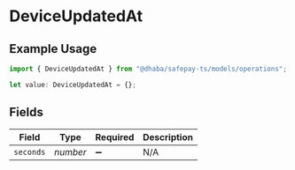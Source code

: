 # DeviceUpdatedAt

## Example Usage

```typescript
import { DeviceUpdatedAt } from "@dhaba/safepay-ts/models/operations";

let value: DeviceUpdatedAt = {};
```

## Fields

| Field              | Type               | Required           | Description        |
| ------------------ | ------------------ | ------------------ | ------------------ |
| `seconds`          | *number*           | :heavy_minus_sign: | N/A                |